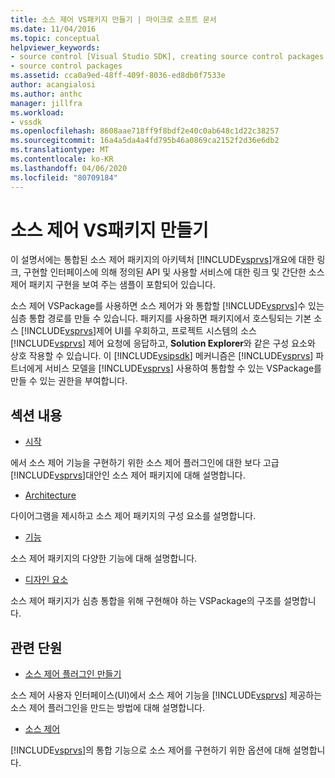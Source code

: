 ```yaml
---
title: 소스 제어 VS패키지 만들기 | 마이크로 소프트 문서
ms.date: 11/04/2016
ms.topic: conceptual
helpviewer_keywords:
- source control [Visual Studio SDK], creating source control packages
- source control packages
ms.assetid: cca0a9ed-48ff-409f-8036-ed8db0f7533e
author: acangialosi
ms.author: anthc
manager: jillfra
ms.workload:
- vssdk
ms.openlocfilehash: 8608aae718ff9f8bdf2e40c0ab648c1d22c38257
ms.sourcegitcommit: 16a4a5da4a4fd795b46a0869ca2152f2d36e6db2
ms.translationtype: MT
ms.contentlocale: ko-KR
ms.lasthandoff: 04/06/2020
ms.locfileid: "80709184"
---
```

# <a name="create-a-source-control-vspackage"></a>소스 제어 VS패키지 만들기
이 설명서에는 통합된 소스 제어 패키지의 아키텍처 [!INCLUDE[vsprvs](../../code-quality/includes/vsprvs_md.md)]개요에 대한 링크, 구현할 인터페이스에 의해 정의된 API 및 사용할 서비스에 대한 링크 및 간단한 소스 제어 패키지 구현을 보여 주는 샘플이 포함되어 있습니다.

 소스 제어 VSPackage를 사용하면 소스 제어가 와 통합할 [!INCLUDE[vsprvs](../../code-quality/includes/vsprvs_md.md)]수 있는 심층 통합 경로를 만들 수 있습니다. 패키지를 사용하면 패키지에서 호스팅되는 기본 소스 [!INCLUDE[vsprvs](../../code-quality/includes/vsprvs_md.md)]제어 UI를 우회하고, 프로젝트 시스템의 소스 [!INCLUDE[vsprvs](../../code-quality/includes/vsprvs_md.md)] 제어 요청에 응답하고, **Solution Explorer**와 같은 구성 요소와 상호 작용할 수 있습니다. 이 [!INCLUDE[vsipsdk](../../extensibility/includes/vsipsdk_md.md)] 메커니즘은 [!INCLUDE[vsprvs](../../code-quality/includes/vsprvs_md.md)] 파트너에게 서비스 모델을 [!INCLUDE[vsprvs](../../code-quality/includes/vsprvs_md.md)] 사용하여 통합할 수 있는 VSPackage를 만들 수 있는 권한을 부여합니다.

## <a name="in-this-section"></a>섹션 내용
- [시작](../../extensibility/internals/getting-started-with-source-control-vspackages.md)

 에서 소스 제어 기능을 구현하기 위한 소스 제어 플러그인에 대한 보다 고급 [!INCLUDE[vsprvs](../../code-quality/includes/vsprvs_md.md)]대안인 소스 제어 패키지에 대해 설명합니다.

- [Architecture](../../extensibility/internals/source-control-vspackage-architecture.md)

 다이어그램을 제시하고 소스 제어 패키지의 구성 요소를 설명합니다.

- [기능](../../extensibility/internals/source-control-vspackage-features.md)

 소스 제어 패키지의 다양한 기능에 대해 설명합니다.

- [디자인 요소](../../extensibility/internals/source-control-vspackage-design-elements.md)

 소스 제어 패키지가 심층 통합을 위해 구현해야 하는 VSPackage의 구조를 설명합니다.

## <a name="related-sections"></a>관련 단원
- [소스 제어 플러그인 만들기](../../extensibility/internals/creating-a-source-control-plug-in.md)

 소스 제어 사용자 인터페이스(UI)에서 소스 제어 기능을 [!INCLUDE[vsprvs](../../code-quality/includes/vsprvs_md.md)] 제공하는 소스 제어 플러그인을 만드는 방법에 대해 설명합니다.

- [소스 제어](../../extensibility/internals/source-control.md)

 [!INCLUDE[vsprvs](../../code-quality/includes/vsprvs_md.md)]의 통합 기능으로 소스 제어를 구현하기 위한 옵션에 대해 설명합니다.
